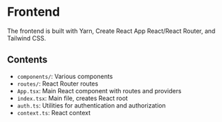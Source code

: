 # Frontend

The frontend is built with Yarn, Create React App React/React Router, and Tailwind CSS.

## Contents

* `components/`: Various components
* `routes/`: React Router routes
* `App.tsx`: Main React component with routes and providers
* `index.tsx`: Main file, creates React root
* `auth.ts`: Utilities for authentication and authorization
* `context.ts`: React context
